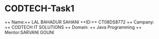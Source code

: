 # CODTECH-Task1
++ Name:++ LAL BAHADUR SAHANI
++ID:++ CT08DS8772
++ Campany: ++ CODTECH IT SOLUTIONS
++ Domain: ++ Java Programming
++ Mentor:SARVANI GOUNI
